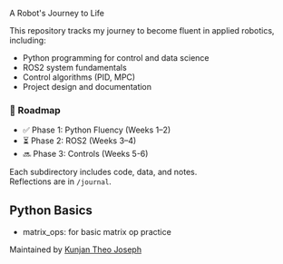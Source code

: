 A Robot's Journey to Life

This repository tracks my journey to become fluent in applied robotics, including:

- Python programming for control and data science
- ROS2 system fundamentals
- Control algorithms (PID, MPC)
- Project design and documentation

 ### 🧭 Roadmap
- ✅ Phase 1: Python Fluency (Weeks 1–2)
- ⏳ Phase 2: ROS2 (Weeks 3–4)
- 🔜 Phase 3: Controls (Weeks 5-6)

Each subdirectory includes code, data, and notes.  
Reflections are in `/journal`.

## Python Basics
- matrix_ops: for basic matrix op practice

Maintained by [Kunjan Theo Joseph](my-website-link-here)
